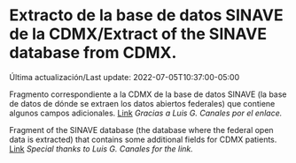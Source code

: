 # Extracto de la base de datos SINAVE de la CDMX/Extract of the SINAVE database from CDMX.

Última actualización/Last update: 2022-07-05T10:37:00-05:00

Fragmento correspondiente a la CDMX de la base de datos SINAVE (la base de datos de dónde se extraen los datos abiertos federales) que contiene algunos campos adicionales. [Link](https://datos.cdmx.gob.mx/explore/dataset/base-covid-sinave/information/?location=10,19.32072,-99.15261)
*Gracias a Luis G. Canales por el enlace.*

Fragment of the SINAVE database (the database where the federal open data is extracted) that contains some additional fields for CDMX patients. [Link](https://datos.cdmx.gob.mx/explore/dataset/base-covid-sinave/information/?location=10,19.32072,-99.15261)
*Special thanks to Luis G. Canales for the link.*

